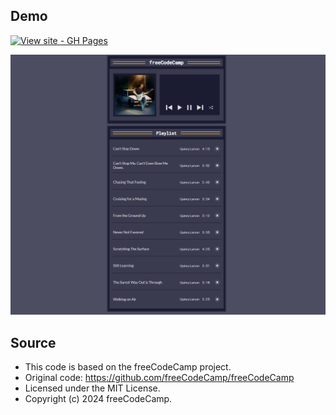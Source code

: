 ##



## Demo
[![View site - GH Pages](https://img.shields.io/badge/View_site-GH_Pages-2ea44f?style=for-the-badge)](https://raw.githack.com/Ghazal-Mahdian/Music-Player/main/index.html)

![javascript](https://github.com/Ghazal-Mahdian/Music-Player/blob/main/music-player.png)

## Source

 * This code is based on the freeCodeCamp project.
 * Original code: https://github.com/freeCodeCamp/freeCodeCamp
 * Licensed under the MIT License.
 * Copyright (c) 2024 freeCodeCamp.
   
